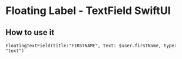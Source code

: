 # Floating Label - TextField SwiftUI

## How to use it

```SwiftUI
FloatingTextField(title:"FIRSTNAME", text: $user.firstName, type: "text")
```
